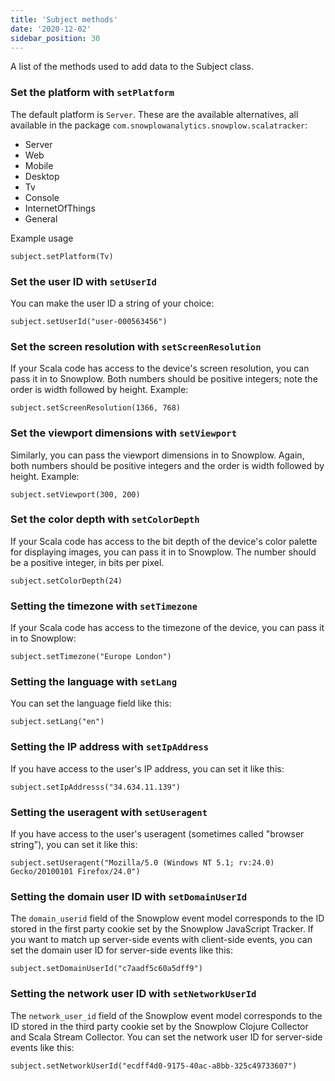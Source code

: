 ```yaml
---
title: 'Subject methods'
date: '2020-12-02'
sidebar_position: 30
---
```


A list of the methods used to add data to the Subject class.

### Set the platform with `setPlatform`

The default platform is `Server`. These are the available alternatives, all available in the package `com.snowplowanalytics.snowplow.scalatracker`:

- Server
- Web
- Mobile
- Desktop
- Tv
- Console
- InternetOfThings
- General

Example usage

```
subject.setPlatform(Tv)
```

### Set the user ID with `setUserId`

You can make the user ID a string of your choice:

```
subject.setUserId("user-000563456")
```

### Set the screen resolution with `setScreenResolution`

If your Scala code has access to the device's screen resolution, you can pass it in to Snowplow. Both numbers should be positive integers; note the order is width followed by height. Example:

```
subject.setScreenResolution(1366, 768)
```

### Set the viewport dimensions with `setViewport`

Similarly, you can pass the viewport dimensions in to Snowplow. Again, both numbers should be positive integers and the order is width followed by height. Example:

```
subject.setViewport(300, 200)
```

### Set the color depth with `setColorDepth`

If your Scala code has access to the bit depth of the device's color palette for displaying images, you can pass it in to Snowplow. The number should be a positive integer, in bits per pixel.

```
subject.setColorDepth(24)
```

### Setting the timezone with `setTimezone`

If your Scala code has access to the timezone of the device, you can pass it in to Snowplow:

```
subject.setTimezone("Europe London")
```

### Setting the language with `setLang`

You can set the language field like this:

```
subject.setLang("en")
```

### Setting the IP address with `setIpAddress`

If you have access to the user's IP address, you can set it like this:

```
subject.setIpAddresss("34.634.11.139")
```

### Setting the useragent with `setUseragent`

If you have access to the user's useragent (sometimes called "browser string"), you can set it like this:

```
subject.setUseragent("Mozilla/5.0 (Windows NT 5.1; rv:24.0) Gecko/20100101 Firefox/24.0")
```

### Setting the domain user ID with `setDomainUserId`

The `domain_userid` field of the Snowplow event model corresponds to the ID stored in the first party cookie set by the Snowplow JavaScript Tracker. If you want to match up server-side events with client-side events, you can set the domain user ID for server-side events like this:

```
subject.setDomainUserId("c7aadf5c60a5dff9")
```

### Setting the network user ID with `setNetworkUserId`

The `network_user_id` field of the Snowplow event model corresponds to the ID stored in the third party cookie set by the Snowplow Clojure Collector and Scala Stream Collector. You can set the network user ID for server-side events like this:

```
subject.setNetworkUserId("ecdff4d0-9175-40ac-a8bb-325c49733607")
```
